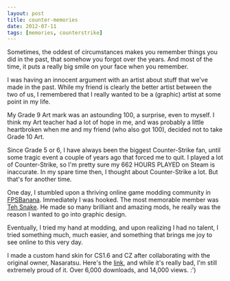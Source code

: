 ```yaml
---
layout: post
title: counter-memories
date: 2012-07-11
tags: [memories, counterstrike]
---
```


<p>
  Sometimes, the oddest of circumstances makes you remember things you did in 
  the past, that somehow you forgot over the years. And most of the time, it puts a 
  really big smile on your face when you remember.
</p>

<p> 
  I was having an innocent argument with an artist about stuff that we've made in the 
  past. While my friend is clearly the better artist between the two of us, I remembered
  that I really wanted to be a (graphic) artist at some point in my life. 
</p>

<p>
  My Grade 9 Art mark was an astounding 100, a surprise, even to myself. I think my 
  Art teacher had a lot of hope in me, and was probably a little heartbroken when me 
  and my friend (who also got 100), decided not to take Grade 10 Art.
</p>

<p>
  Since Grade 5 or 6, I have always been the biggest Counter-Strike fan, until some 
  tragic event a couple of years ago that forced me to quit. I played a lot of Counter-Strike, 
  so I'm pretty sure my 662 HOURS PLAYED on Steam is inaccurate. In my spare time then, 
  I thought about Counter-Strike a lot. But that's for another time.
</p>

<p>
  One day, I stumbled upon a thriving online game modding community in 
  <a href="http://www.fpsbanana.com" target="_blank">FPSBanana</a>. Immediately I was hooked. 
  The most memorable member was <a href="http://gamebanana.com/members/164481" target="_blank">Teh Snake</a>.
  He made so many brilliant and amazing mods, he really was the reason I wanted to go into graphic design.
</p>

<p>
  Eventually, I tried my hand at modding, and upon realizing I had no talent,
  I tried something much, much easier, and something that brings me joy to see online to this very day.
</p>

<p>
  I made a custom hand skin for CS1.6 and CZ after collaborating with the original owner, Nasaratsu.
  Here's the <a href="http://gamebanana.com/cscz/skins/48319" target="_blank">link</a>, and while it's 
  really bad, I'm still extremely proud of it. Over 6,000 downloads, and 14,000 views. :')
</p>